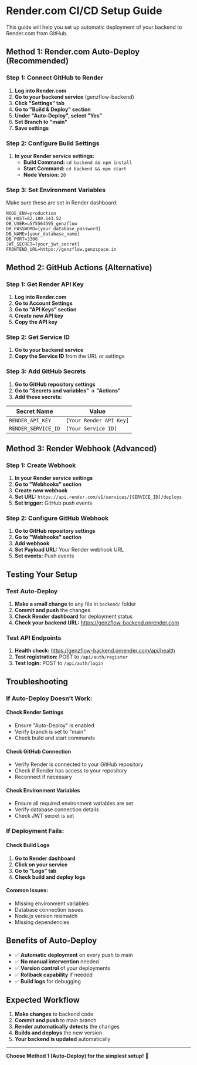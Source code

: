 # Render.com CI/CD Setup Guide

This guide will help you set up automatic deployment of your backend to Render.com from GitHub.

## Method 1: Render.com Auto-Deploy (Recommended)

### Step 1: Connect GitHub to Render
1. **Log into Render.com**
2. **Go to your backend service** (genzflow-backend)
3. **Click "Settings" tab**
4. **Go to "Build & Deploy" section**
5. **Under "Auto-Deploy", select "Yes"**
6. **Set Branch to "main"**
7. **Save settings**

### Step 2: Configure Build Settings
1. **In your Render service settings:**
   - **Build Command:** `cd backend && npm install`
   - **Start Command:** `cd backend && npm start`
   - **Node Version:** `20`

### Step 3: Set Environment Variables
Make sure these are set in Render dashboard:
```
NODE_ENV=production
DB_HOST=82.180.143.52
DB_USER=u575564595_genzflow
DB_PASSWORD=[your_database_password]
DB_NAME=[your_database_name]
DB_PORT=3306
JWT_SECRET=[your_jwt_secret]
FRONTEND_URL=https://genzflow.genzspace.in
```

## Method 2: GitHub Actions (Alternative)

### Step 1: Get Render API Key
1. **Log into Render.com**
2. **Go to Account Settings**
3. **Go to "API Keys" section**
4. **Create new API key**
5. **Copy the API key**

### Step 2: Get Service ID
1. **Go to your backend service**
2. **Copy the Service ID** from the URL or settings

### Step 3: Add GitHub Secrets
1. **Go to GitHub repository settings**
2. **Go to "Secrets and variables" → "Actions"**
3. **Add these secrets:**

| Secret Name | Value |
|-------------|-------|
| `RENDER_API_KEY` | `[Your Render API Key]` |
| `RENDER_SERVICE_ID` | `[Your Service ID]` |

## Method 3: Render Webhook (Advanced)

### Step 1: Create Webhook
1. **In your Render service settings**
2. **Go to "Webhooks" section**
3. **Create new webhook**
4. **Set URL:** `https://api.render.com/v1/services/[SERVICE_ID]/deploys`
5. **Set trigger:** GitHub push events

### Step 2: Configure GitHub Webhook
1. **Go to GitHub repository settings**
2. **Go to "Webhooks" section**
3. **Add webhook**
4. **Set Payload URL:** Your Render webhook URL
5. **Set events:** Push events

## Testing Your Setup

### Test Auto-Deploy
1. **Make a small change** to any file in `backend/` folder
2. **Commit and push** the changes
3. **Check Render dashboard** for deployment status
4. **Check your backend URL:** https://genzflow-backend.onrender.com

### Test API Endpoints
1. **Health check:** https://genzflow-backend.onrender.com/api/health
2. **Test registration:** POST to `/api/auth/register`
3. **Test login:** POST to `/api/auth/login`

## Troubleshooting

### If Auto-Deploy Doesn't Work:

#### Check Render Settings
- Ensure "Auto-Deploy" is enabled
- Verify branch is set to "main"
- Check build and start commands

#### Check GitHub Connection
- Verify Render is connected to your GitHub repository
- Check if Render has access to your repository
- Reconnect if necessary

#### Check Environment Variables
- Ensure all required environment variables are set
- Verify database connection details
- Check JWT secret is set

### If Deployment Fails:

#### Check Build Logs
1. **Go to Render dashboard**
2. **Click on your service**
3. **Go to "Logs" tab**
4. **Check build and deploy logs**

#### Common Issues:
- Missing environment variables
- Database connection issues
- Node.js version mismatch
- Missing dependencies

## Benefits of Auto-Deploy

- ✅ **Automatic deployment** on every push to main
- ✅ **No manual intervention** needed
- ✅ **Version control** of your deployments
- ✅ **Rollback capability** if needed
- ✅ **Build logs** for debugging

## Expected Workflow

1. **Make changes** to backend code
2. **Commit and push** to main branch
3. **Render automatically detects** the changes
4. **Builds and deploys** the new version
5. **Your backend is updated** automatically

---

**Choose Method 1 (Auto-Deploy) for the simplest setup!** 🚀
